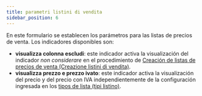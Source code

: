 ```yaml
---
title: parametri listini di vendita
sidebar_position: 6
---
```


En este formulario se establecen los parámetros para las listas de precios de venta. Los indicadores disponibles son:  
- **visualizza colonna escludi**: este indicador activa la visualización del indicador *non considerare* en el procedimiento de [Creación de listas de precios de venta (Creazione listini di vendita)](/docs/sales/sales-price-list/procedures/price-list-creation).  
- **visualizza prezzo e prezzo ivato**: este indicador activa la visualización del precio y del precio con IVA independientemente de la configuración ingresada en los [tipos de lista (tipi listino)](/docs/configurations/tables/sales/sales-price-lists).